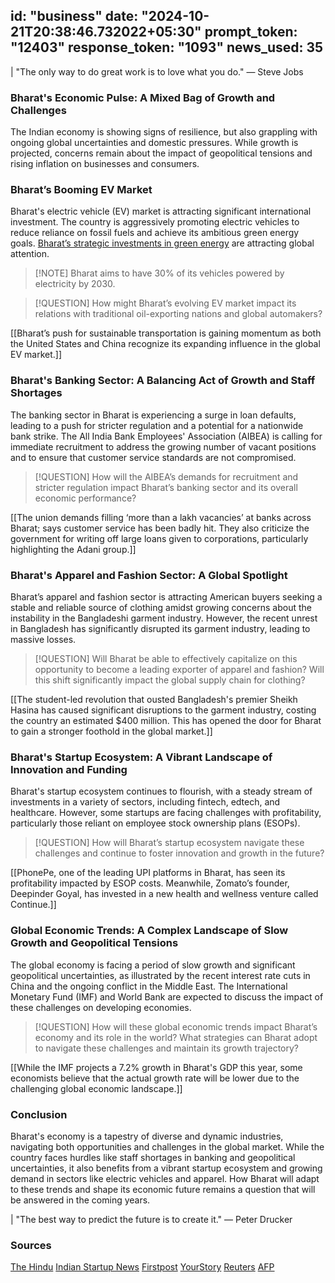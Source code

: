 
id: "business"
date: "2024-10-21T20:38:46.732022+05:30"
prompt_token: "12403"
response_token: "1093"
news_used: 35
------
| "The only way to do great work is to love what you do." — Steve Jobs

### Bharat's Economic Pulse: A Mixed Bag of Growth and Challenges

The Indian economy is showing signs of resilience, but also grappling with ongoing global uncertainties and domestic pressures. While growth is projected, concerns remain about the impact of geopolitical tensions and rising inflation on businesses and consumers.

### Bharat’s Booming EV Market 

Bharat's electric vehicle (EV) market is attracting significant international investment. The country is aggressively promoting electric vehicles to reduce reliance on fossil fuels and achieve its ambitious green energy goals. [Bharat’s strategic investments in green energy](https://www.thehindu.com/business/cg-power-q2-net-before-exceptional-item-up-5-to-223-cr/article68779065.ece)  are attracting global attention.

> [!NOTE] Bharat aims to have 30% of its vehicles powered by electricity by 2030.

> [!QUESTION] How might Bharat’s evolving EV market impact its relations with traditional oil-exporting nations and global automakers?

[[Bharat’s push for sustainable transportation is gaining momentum as both the United States and China recognize its expanding influence in the global EV market.]]

### Bharat's Banking Sector: A Balancing Act of Growth and Staff Shortages

The banking sector in Bharat is experiencing a surge in loan defaults, leading to a push for stricter regulation and a potential for a nationwide bank strike. The All India Bank Employees' Association (AIBEA) is calling for immediate recruitment to address the growing number of vacant positions and to ensure that customer service standards are not compromised.

> [!QUESTION] How will the AIBEA’s demands for recruitment and stricter regulation impact Bharat’s banking sector and its overall economic performance?

[[The union demands filling ‘more than a lakh vacancies’ at banks across Bharat; says customer service has been badly hit. They also criticize the government for writing off large loans given to corporations, particularly highlighting the Adani group.]] 

### Bharat's Apparel and Fashion Sector: A Global Spotlight

Bharat’s apparel and fashion sector is attracting American buyers seeking a stable and reliable source of clothing amidst growing concerns about the instability in the Bangladeshi garment industry.  However, the recent unrest in Bangladesh has significantly disrupted its garment industry, leading to massive losses. 

> [!QUESTION] Will Bharat be able to effectively capitalize on this opportunity to become a leading exporter of apparel and fashion? Will this shift significantly impact the global supply chain for clothing?

[[The student-led revolution that ousted Bangladesh's premier Sheikh Hasina has caused significant disruptions to the garment industry, costing the country an estimated $400 million. This has opened the door for Bharat to gain a stronger foothold in the global market.]]

### Bharat's Startup Ecosystem: A Vibrant Landscape of Innovation and Funding

Bharat's startup ecosystem continues to flourish, with a steady stream of investments in a variety of sectors, including fintech, edtech, and healthcare. However, some startups are facing challenges with profitability, particularly those reliant on employee stock ownership plans (ESOPs).

> [!QUESTION] How will Bharat’s startup ecosystem navigate these challenges and continue to foster innovation and growth in the future?

[[PhonePe, one of the leading UPI platforms in Bharat, has seen its profitability impacted by ESOP costs.  Meanwhile, Zomato’s founder, Deepinder Goyal, has invested in a new health and wellness venture called Continue.]]

### Global Economic Trends: A Complex Landscape of Slow Growth and Geopolitical Tensions

The global economy is facing a period of slow growth and significant geopolitical uncertainties, as illustrated by the recent interest rate cuts in China and the ongoing conflict in the Middle East. The International Monetary Fund (IMF) and World Bank are expected to discuss the impact of these challenges on developing economies. 

> [!QUESTION] How will these global economic trends impact Bharat’s economy and its role in the world? What strategies can Bharat adopt to navigate these challenges and maintain its growth trajectory?

[[While the IMF projects a 7.2% growth in Bharat's GDP this year, some economists believe that the actual growth rate will be lower due to the challenging global economic landscape.]]

### Conclusion

Bharat's economy is a tapestry of diverse and dynamic industries, navigating both opportunities and challenges in the global market. While the country faces hurdles like staff shortages in banking and geopolitical uncertainties, it also benefits from a vibrant startup ecosystem and growing demand in sectors like electric vehicles and apparel. How Bharat will adapt to these trends and shape its economic future remains a question that will be answered in the coming years.

| "The best way to predict the future is to create it." — Peter Drucker

### Sources

[The Hindu](https://www.thehindu.com/)
[Indian Startup News](https://indianstartupnews.com/)
[Firstpost](https://www.firstpost.com/)
[YourStory](https://yourstory.com/) 
[Reuters](https://www.reuters.com/)
[AFP](https://www.afp.com/)
